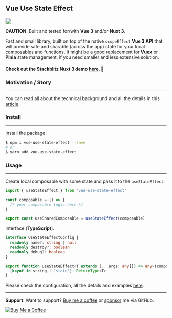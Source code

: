 ## Vue Use State Effect

<a href="https://badge.fury.io/js/vue-use-state-effect"><img src="https://d25lcipzij17d.cloudfront.net/badge.svg?id=js&r=r&type=6e&v=0.1.0&x2=0" alt="npm version" height="18"></a>

**CAUTION**: Built and tested for/with **Vue 3** and/or **Nuxt 3**.

Fast and small library, built on top of the native `scopeEffect` **Vue 3 API** that will provide safe and sharable (across the app) state for your local composables and functions. It might be a good replacement for **Vuex** or **Pinia** state management, if you need smaller and less extensive solution.

#### Check out the **Stackblitz** Nuxt 3 demo [here](https://stackblitz.com/edit/vue-use-state-effect-demo). 🚀

### Motivation / Story

---

You can read all about the technical background and all the details in this [article](https://itnext.io/vue-use-state-effect-14f81a6c8d62).

### Install

---

Install the package:

```bash
$ npm i vue-use-state-effect --save
# or
$ yarn add vue-use-state-effect
```

### Usage

---

Create local composable with some state and pass it to the `useStateEffect`.

```javascript
import { useStateEffect } from 'vue-use-state-effect'

const composable = () => {
  /* your composable logic here */
}

export const useSharedComposable = useStateEffect(composable)
```

Interface (**TypeScript**).

```typescript
interface UseStateEffectConfig {
  readonly name?: string | null
  readonly destroy?: boolean
  readonly debug?: boolean
}

export function useStateEffect<T extends (...args: any[]) => any>(composable: T, config?: UseStateEffectConfig): () => {
  [keyof in string | 'state']: ReturnType<T>
}
```

Please check the configuration, all the details and examples [here](https://github.com/lukasborawski/vue-use-state-effect).

---

**Support**: Want to support? [Buy me a coffee](https://www.buymeacoffee.com/lukas.borawski) or [sponsor](https://github.com/sponsors/lukasborawski) me via GitHub.

<a href="https://www.buymeacoffee.com/lukas.borawski" target="__blank"><img src="https://cdn.buymeacoffee.com/buttons/v2/default-blue.png" alt="Buy Me a Coffee"></a>
